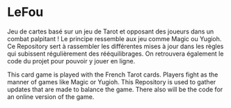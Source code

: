 # LeFou
Jeu de cartes basé sur un jeu de Tarot et opposant des joueurs dans un combat palpitant !
Le principe ressemble aux jeu comme Magic ou Yugioh. 
Ce Repository sert à rassembler les différentes mises à jour dans les règles qui subissent régulièrement des rééquilibrages. 
On retrouvera également le code du projet pour pouvoir y jouer en ligne. 

This card game is played with the French Tarot cards. 
Players fight as the manner of games like Magic or Yugioh.
This Repository is used to gather updates that are made to balance the game. 
There also will be the code for an online version of the game. 
